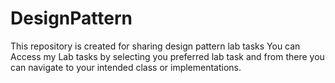 # DesignPattern
This repository is created for sharing design pattern lab tasks
You can Access my Lab tasks by selecting you preferred lab task and from there you can navigate to your intended class or 
implementations.
